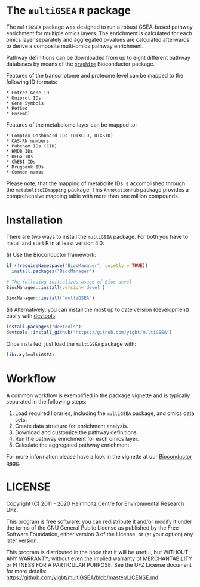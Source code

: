 # The `multiGSEA` `R` package

The `multiGSEA` package was designed to run a robust GSEA-based
pathway enrichment for multiple omics layers. The enrichment is
calculated for each omics layer separately and aggregated p-values are
calculated afterwards to derive a composite multi-omics pathway
enrichment.

Pathway definitions can be downloaded from up to eight different
pathway databases by means of the
[`graphite`](http://bioconductor.org/packages/release/bioc/html/graphite.html)
Bioconductor package.

Features of the transcriptome and proteome level can be mapped to the
following ID formats:

	* Entrez Gene ID
	* Uniprot IDs
	* Gene Symbols
	* RefSeq
	* Ensembl
	
Features of the metabolome layer can be mapped to:

	* Comptox Dashboard IDs (DTXCID, DTXSID)
	* CAS-RN numbers
	* Pubchem IDs (CID)
	* HMDB IDs
	* KEGG IDs
	* ChEBI IDs
	* Drugbank IDs
	* Common names

  
Please note, that the mapping of metabolite IDs is accomplished
through the `metaboliteIDmapping` package.  This `AnnotationHub`
package provides a comprehensive mapping table with more than one
million compounds.
  
  
# Installation

There are two ways to install the `multiGSEA` package. For both you
have to install and start R in at least version 4.0:

(i) Use the Bioconductor framework:

```R
if (!requireNamespace("BiocManager", quietly = TRUE))
  install.packages("BiocManager")

# The following initializes usage of Bioc devel
BiocManager::install(version='devel')

BiocManager::install("multiGSEA")
```

(ii) Alternatively, you can install the most up to date version
(development) easily with
[devtools](https://github.com/hadley/devtools):

```R
install.packages("devtools")
devtools::install_github("https://github.com/yigbt/multiGSEA")
```

Once installed, just load the `multiGSEA` package with:

```R
library(multiGSEA)
```


# Workflow

A common workflow is exemplified in the package vignette and is
typically separated in the following steps:

1. Load required libraries, including the `multiGSEA` package, and
   omics data sets.
2. Create data structure for enrichment analysis.
3. Download and customize the pathway definitions.
4. Run the pathway enrichment for each omics layer.
5. Calculate the aggregated pathway enrichment.


For more information please have a look in the vignette at our
[Bioconductor
page](https://bioconductor.org/packages/devel/bioc/vignettes/multiGSEA/inst/doc/multiGSEA.html).


# LICENSE

Copyright (C) 2011 - 2020 Helmholtz Centre for Environmental Research
UFZ.

This program is free software: you can redistribute it and/or modify
it under the terms of the GNU General Public License as published by
the Free Software Foundation, either version 3 of the License, or (at
your option) any later version.

This program is distributed in the hope that it will be useful, but
WITHOUT ANY WARRANTY; without even the implied warranty of
MERCHANTABILITY or FITNESS FOR A PARTICULAR PURPOSE. See the UFZ
License document for more details:
<https://github.com/yigbt/multiGSEA/blob/master/LICENSE.md>

